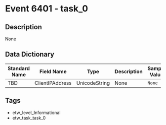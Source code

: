 # Event 6401 - task_0

## Description
None

## Data Dictionary
|Standard Name|Field Name|Type|Description|Sample Value|
|---|---|---|---|---|
|TBD|ClientIPAddress|UnicodeString|None|`None`|

## Tags
* etw_level_Informational
* etw_task_task_0